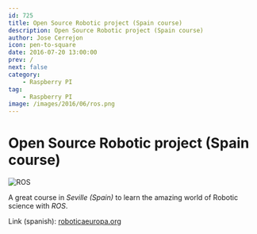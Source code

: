 ```yaml
---
id: 725
title: Open Source Robotic project (Spain course)
description: Open Source Robotic project (Spain course)
author: Jose Cerrejon
icon: pen-to-square
date: 2016-07-20 13:00:00
prev: /
next: false
category:
    - Raspberry PI
tag:
    - Raspberry PI
image: /images/2016/06/ros.png
---
```


# Open Source Robotic project (Spain course)

![ROS](/images/2016/06/ros.png)

A great course in _Seville (Spain)_ to learn the amazing world of Robotic science with _ROS_.

Link (spanish): [roboticaeuropa.org](https://roboticaeuropa.org/curso-1/robots-ros-raspberry-pi)
